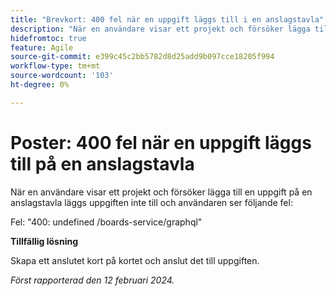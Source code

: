 ```yaml
---
title: "Brevkort: 400 fel när en uppgift läggs till i en anslagstavla"
description: "När en användare visar ett projekt och försöker lägga till en uppgift i en styrelse läggs uppgiften inte till och användaren ser ett fel. Det finns en lösning."
hidefromtoc: true
feature: Agile
source-git-commit: e399c45c2bb5782d8d25add9b097cce18205f994
workflow-type: tm+mt
source-wordcount: '103'
ht-degree: 0%

---
```



# Poster: 400 fel när en uppgift läggs till på en anslagstavla

När en användare visar ett projekt och försöker lägga till en uppgift på en anslagstavla läggs uppgiften inte till och användaren ser följande fel:

Fel: &quot;400: undefined /boards-service/graphql&quot;

**Tillfällig lösning**

Skapa ett anslutet kort på kortet och anslut det till uppgiften.

_Först rapporterad den 12 februari 2024._
